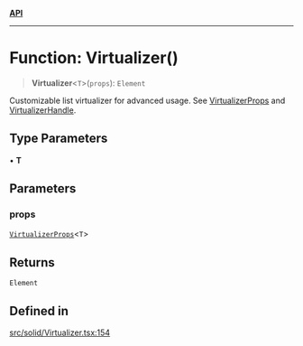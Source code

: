 [**API**](../../API.md)

***

# Function: Virtualizer()

> **Virtualizer**\<`T`\>(`props`): `Element`

Customizable list virtualizer for advanced usage. See [VirtualizerProps](../interfaces/VirtualizerProps.md) and [VirtualizerHandle](../interfaces/VirtualizerHandle.md).

## Type Parameters

• **T**

## Parameters

### props

[`VirtualizerProps`](../interfaces/VirtualizerProps.md)\<`T`\>

## Returns

`Element`

## Defined in

[src/solid/Virtualizer.tsx:154](https://github.com/inokawa/virtua/blob/821400e846ec2c2c787245e430bae0769921405f/src/solid/Virtualizer.tsx#L154)
